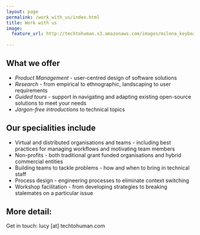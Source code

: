 ```yaml
---
layout: page
permalink: /work_with_us/index.html
title: Work with us
image:
  feature_url: http://techtohuman.s3.amazonaws.com/images/milena_keyboard.jpg 
  
---
```


## What we offer

* *Product Management* - user-centred design of software solutions 
* *Research* - from empirical to ethnographic, landscaping to user requirements 
* *Guided tours* - support in navigating and adapting existing open-source solutions to meet your needs 
* *Jargon-free introductions* to technical topics  

## Our specialities include

* Virtual and distributed organisations and teams - including best practices for managing workflows and motivating team members
* Non-profits - both traditional grant funded organisations and hybrid commercial entities
* Building teams to tackle problems - how and when to bring in technical staff
* Process design - engineering processes to eliminate context switching  
* Workshop facilitation - from developing strategies to breaking stalemates on a particular issue

## More detail: 

Get in touch: lucy [at] techtohuman.com